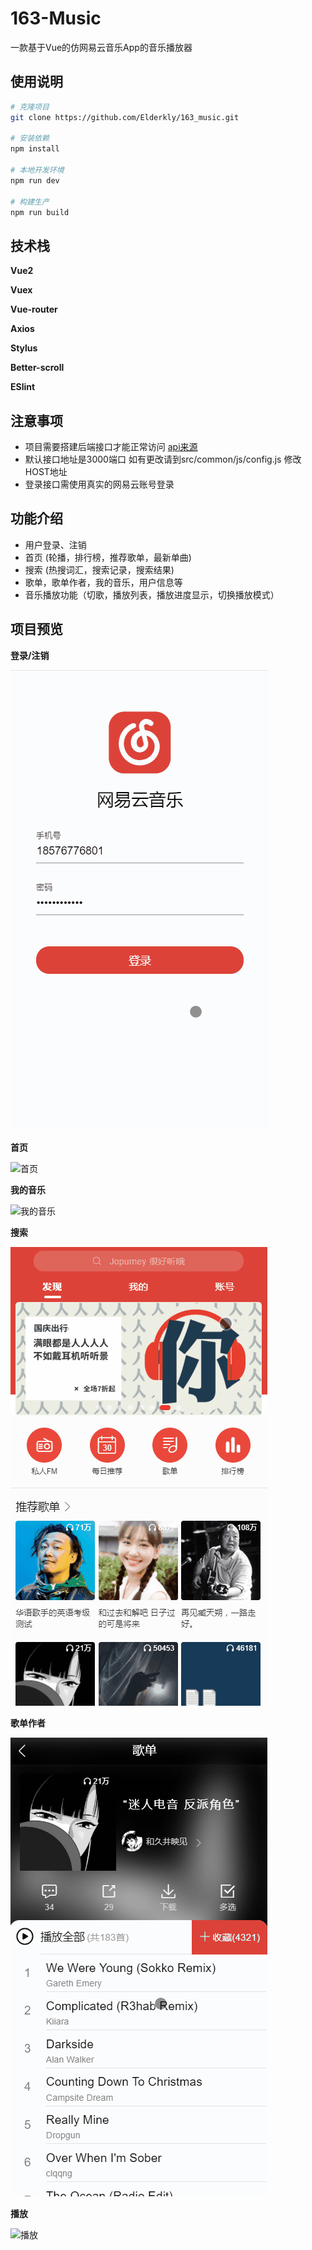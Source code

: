 # 163-Music

一款基于Vue的仿网易云音乐App的音乐播放器

## 使用说明

``` bash
# 克隆项目
git clone https://github.com/Elderkly/163_music.git

# 安装依赖
npm install

# 本地开发环境
npm run dev

# 构建生产
npm run build
```

## 技术栈

**Vue2** 

**Vuex** 

**Vue-router** 

**Axios** 

**Stylus** 

**Better-scroll** 

**ESlint**

## 注意事项

- 项目需要搭建后端接口才能正常访问 [api来源](https://github.com/Binaryify/NeteaseCloudMusicApi)
- 默认接口地址是3000端口 如有更改请到src/common/js/config.js 修改HOST地址
- 登录接口需使用真实的网易云账号登录

## 功能介绍

- 用户登录、注销
- 首页 (轮播，排行榜，推荐歌单，最新单曲)
- 搜索 (热搜词汇，搜索记录，搜索结果)
- 歌单，歌单作者，我的音乐，用户信息等
- 音乐播放功能（切歌，播放列表，播放进度显示，切换播放模式）

## 项目预览

**登录/注销**

![登录/注销](https://github.com/Elderkly/ImgRepository/blob/master/163-music/login.gif)

**首页**

![首页](https://github.com/Elderkly/ImgRepository/blob/master/163-music/home.gif)

**我的音乐**

![我的音乐](https://github.com/Elderkly/ImgRepository/blob/master/163-music/my-music.gif)

**搜索**

![搜索](https://github.com/Elderkly/ImgRepository/blob/master/163-music/seasrch.gif)

**歌单作者**

![歌单作者](https://github.com/Elderkly/ImgRepository/blob/master/163-music/author.gif)

**播放**

![播放](https://github.com/Elderkly/ImgRepository/blob/master/163-music/player.gif)